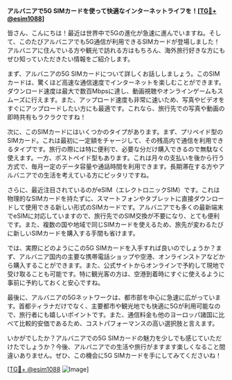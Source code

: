 **アルバニアで5G SIMカードを使って快適なインターネットライフを！[[TG💪+ @esim1088](https://t.me/s/esim1088)]**

皆さん、こんにちは！最近は世界中で5Gの進化が急速に進んでいますね。そして、このたびアルバニアでも5G通信が利用できるSIMカードが登場しました！アルバニアに住んでいる方や観光で訪れる方はもちろん、海外旅行好きな方にもぜひ知っていただきたい情報をご紹介します。

まず、アルバニアの5G SIMカードについて詳しくお話ししましょう。このSIMカードは、驚くほど高速な通信速度でインターネットを楽しむことができます。ダウンロード速度は最大で数百Mbpsに達し、動画視聴やオンラインゲームもスムーズに行えます。また、アップロード速度も非常に速いため、写真やビデオをすぐにアップロードしたい方にも最適です。これなら、旅行先での写真や動画の即時共有もラクラクですね！

次に、このSIMカードにはいくつかのタイプがあります。まず、プリペイド型のSIMカード。これは最初に一定額をチャージして、その残高内で通信を利用できるタイプです。旅行の際には特に便利で、必要な分だけ購入できるので無駄なく使えます。一方、ポストペイド型もあります。これは月々の支払いを後から行う方式で、毎月一定のデータ容量や通話時間を利用できます。長期滞在する方やアルバニアでの生活を考えている方にピッタリですね。

さらに、最近注目されているのがeSIM（エレクトロニックSIM）です。これは物理的なSIMカードを持たずに、スマートフォンやタブレットに直接ダウンロードして使用できる新しい形式のSIMカードです。アルバニアでも多くの最新端末でeSIMに対応していますので、旅行先でのSIM交換が不要になり、とても便利です。また、複数の国や地域で同じSIMカードを使えるため、旅先が変わるたびに新しいSIMカードを購入する手間も省けます。

では、実際にどのようにこの5G SIMカードを入手すれば良いのでしょうか？まず、アルバニア国内の主要な携帯電話ショップや空港、オンラインストアなどから購入することができます。また、公式サイトからオンラインで予約して現地で受け取ることも可能です。特に観光客の方は、空港到着時にすぐに使えるように事前に予約しておくと安心ですね。

最後に、アルバニアの5Gネットワークは、都市部を中心に急速に広がっています。首都ティラナだけでなく、主要都市や観光地でも快適に5Gが利用可能なので、旅行者にも嬉しいポイントです。また、通信料金も他のヨーロッパ諸国に比べて比較的安価であるため、コストパフォーマンスの高い選択肢と言えます。

いかがでしたか？アルバニアでの5G SIMカードの魅力を少しでも感じていただけたでしょうか？今後、アルバニアでの生活や旅行がますます楽しくなること間違いありません。ぜひ、この機会に5G SIMカードを手にしてみてくださいね！

[[TG💪+ @esim1088](https://t.me/s/esim1088) ![Image](https://i.postimg.cc/Y0z9fWf4/image.png)]
